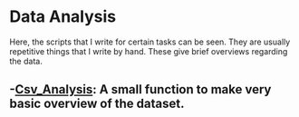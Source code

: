# Data Analysis
Here, the scripts that I write for certain tasks can be seen. They are usually repetitive things that I write by hand. These give brief overviews regarding the data.

-[Csv_Analysis](https://github.com/emreozan/Data_Analysis/blob/main/CSV_Analysis.ipynb): A small function to make very basic overview of the dataset.
-

